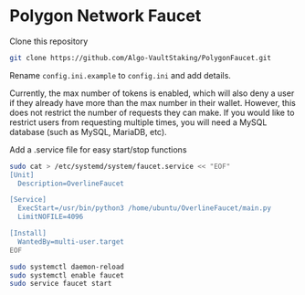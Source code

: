 # Polygon Network Faucet

Clone this repository
```bash
git clone https://github.com/Algo-VaultStaking/PolygonFaucet.git
```

Rename `config.ini.example` to `config.ini` and add details.

Currently, the max number of tokens is enabled, which will also deny a user if they already have more than the max number in their wallet. However, this does not restrict the number of requests they can make.
If you would like to restrict users from requesting multiple times, you will need a MySQL database (such as MySQL, MariaDB, etc). 

Add a .service file for easy start/stop functions

```bash
sudo cat > /etc/systemd/system/faucet.service << "EOF"
[Unit]
  Description=OverlineFaucet

[Service]
  ExecStart=/usr/bin/python3 /home/ubuntu/OverlineFaucet/main.py
  LimitNOFILE=4096

[Install]
  WantedBy=multi-user.target
EOF

sudo systemctl daemon-reload
sudo systemctl enable faucet
sudo service faucet start
```

